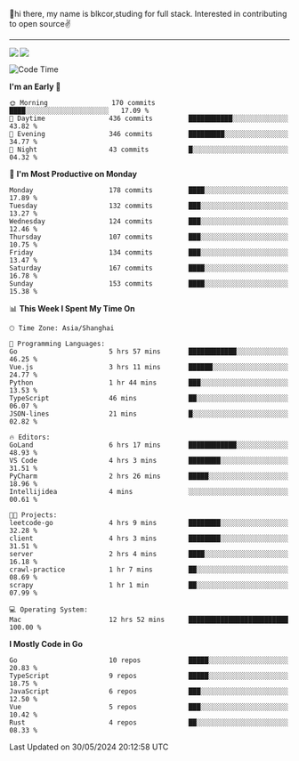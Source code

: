 👋hi there, my name is blkcor,studing for full stack.
Interested in contributing to open source✌️

<hr/>

![](https://github-readme-stats.vercel.app/api?username=blkcor)
<a href="https://github.com/blkcor/github-readme-stats">
    <img align="left" src="https://github-readme-stats.vercel.app/api/top-langs/?username=blkcor&hide=jupyter%20notebook,shaderlab,tex,c%23&langs_count=9" />
</a>


<!--START_SECTION:waka-->
![Code Time](http://img.shields.io/badge/Code%20Time-1%2C080%20hrs%2047%20mins-blue)

**I'm an Early 🐤** 

```text
🌞 Morning                170 commits         ████░░░░░░░░░░░░░░░░░░░░░   17.09 % 
🌆 Daytime                436 commits         ███████████░░░░░░░░░░░░░░   43.82 % 
🌃 Evening                346 commits         █████████░░░░░░░░░░░░░░░░   34.77 % 
🌙 Night                  43 commits          █░░░░░░░░░░░░░░░░░░░░░░░░   04.32 % 
```
📅 **I'm Most Productive on Monday** 

```text
Monday                   178 commits         ████░░░░░░░░░░░░░░░░░░░░░   17.89 % 
Tuesday                  132 commits         ███░░░░░░░░░░░░░░░░░░░░░░   13.27 % 
Wednesday                124 commits         ███░░░░░░░░░░░░░░░░░░░░░░   12.46 % 
Thursday                 107 commits         ███░░░░░░░░░░░░░░░░░░░░░░   10.75 % 
Friday                   134 commits         ███░░░░░░░░░░░░░░░░░░░░░░   13.47 % 
Saturday                 167 commits         ████░░░░░░░░░░░░░░░░░░░░░   16.78 % 
Sunday                   153 commits         ████░░░░░░░░░░░░░░░░░░░░░   15.38 % 
```


📊 **This Week I Spent My Time On** 

```text
🕑︎ Time Zone: Asia/Shanghai

💬 Programming Languages: 
Go                       5 hrs 57 mins       ████████████░░░░░░░░░░░░░   46.25 % 
Vue.js                   3 hrs 11 mins       ██████░░░░░░░░░░░░░░░░░░░   24.77 % 
Python                   1 hr 44 mins        ███░░░░░░░░░░░░░░░░░░░░░░   13.53 % 
TypeScript               46 mins             ██░░░░░░░░░░░░░░░░░░░░░░░   06.07 % 
JSON-lines               21 mins             █░░░░░░░░░░░░░░░░░░░░░░░░   02.82 % 

🔥 Editors: 
GoLand                   6 hrs 17 mins       ████████████░░░░░░░░░░░░░   48.93 % 
VS Code                  4 hrs 3 mins        ████████░░░░░░░░░░░░░░░░░   31.51 % 
PyCharm                  2 hrs 26 mins       █████░░░░░░░░░░░░░░░░░░░░   18.96 % 
Intellijidea             4 mins              ░░░░░░░░░░░░░░░░░░░░░░░░░   00.61 % 

🐱‍💻 Projects: 
leetcode-go              4 hrs 9 mins        ████████░░░░░░░░░░░░░░░░░   32.28 % 
client                   4 hrs 3 mins        ████████░░░░░░░░░░░░░░░░░   31.51 % 
server                   2 hrs 4 mins        ████░░░░░░░░░░░░░░░░░░░░░   16.18 % 
crawl-practice           1 hr 7 mins         ██░░░░░░░░░░░░░░░░░░░░░░░   08.69 % 
scrapy                   1 hr 1 min          ██░░░░░░░░░░░░░░░░░░░░░░░   07.99 % 

💻 Operating System: 
Mac                      12 hrs 52 mins      █████████████████████████   100.00 % 
```

**I Mostly Code in Go** 

```text
Go                       10 repos            █████░░░░░░░░░░░░░░░░░░░░   20.83 % 
TypeScript               9 repos             █████░░░░░░░░░░░░░░░░░░░░   18.75 % 
JavaScript               6 repos             ███░░░░░░░░░░░░░░░░░░░░░░   12.50 % 
Vue                      5 repos             ███░░░░░░░░░░░░░░░░░░░░░░   10.42 % 
Rust                     4 repos             ██░░░░░░░░░░░░░░░░░░░░░░░   08.33 % 
```




 Last Updated on 30/05/2024 20:12:58 UTC
<!--END_SECTION:waka-->


